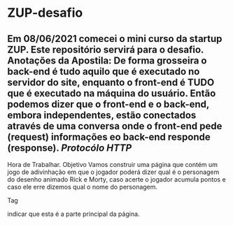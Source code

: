 # ZUP-desafio
Em  08/06/2021 comecei o mini curso da startup ZUP. Este repositório servirá para o desafio.
Anotações da Apostila:
De forma grosseira o back-end é tudo aquilo que é executado no servidor do site,
enquanto o front-end é TUDO que é executado na máquina do usuário.
Então podemos dizer que o front-end e o back-end, embora independentes, estão
conectados através de uma conversa onde o front-end pede (request) informações eo back-end responde (response).
*Protocólo HTTP*
--------------------------------------------------------------------------------
Hora de Trabalhar.
Objetivo
Vamos construir uma página que contém um jogo de adivinhação em que o jogador
poderá dizer qual é o personagem do desenho animado Rick e Morty, caso acerte o jogador acumula pontos e caso ele erre dizemos qual o nome do personagem.

Tag <main> indicar que esta é a parte principal da página.

